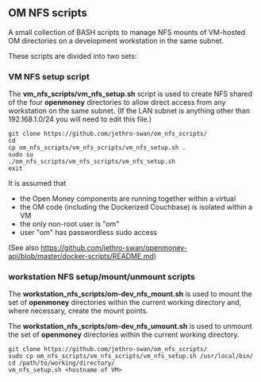 ## OM NFS scripts

A small collection of BASH scripts to manage NFS mounts of VM-hosted OM directories on a development workstation in the same subnet.

These scripts are divided into two sets:

### VM NFS setup script

The **vm_nfs_scripts/vm_nfs_setup.sh** script is used to create NFS shared of the four **openmoney** directories to allow direct access from 
any workstation on the same subnet. (If the LAN subnet is anything other than 192.168.1.0/24 you will need to edit this file.)

    git clone https://github.com/jethro-swan/om_nfs_scripts/
    cd
    cp om_nfs_scripts/vm_nfs_scripts/vm_nfs_setup.sh .
    sudo su
    ./om_nfs_scripts/vm_nfs_scripts/vm_nfs_setup.sh
    exit
    
It is assumed that
- the Open Money components are running together within a virtual 
- the OM code (including the Dockerized Couchbase) is isolated within a VM 
- the only non-root user is "om"
- user "om" has passwordless sudo access

(See also https://github.com/jethro-swan/openmoney-api/blob/master/docker-scripts/README.md)

### workstation NFS setup/mount/unmount scripts

The **workstation_nfs_scripts/om-dev_nfs_mount.sh** is used to mount the set of **openmoney** directories within the current working directory and, where necessary, create the mount points.

The **workstation_nfs_scripts/om-dev_nfs_umount.sh** is used to unmount the set of **openmoney** directories within the current working directory.


    git clone https://github.com/jethro-swan/om_nfs_scripts/
    sudo cp om_nfs_scripts/vm_nfs_scripts/vm_nfs_setup.sh /usr/local/bin/
    cd /path/to/working/directory/
    vm_nfs_setup.sh <hostname of VM>
